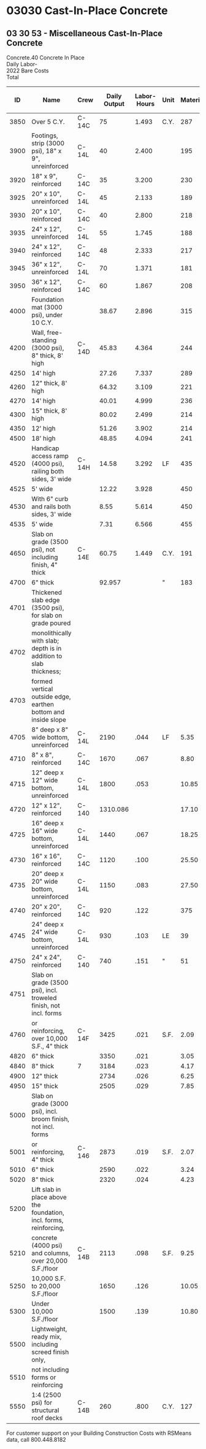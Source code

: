 # 03030 Cast-In-Place Concrete  
## 03 30 53 - Miscellaneous Cast-In-Place Concrete

Concrete.40 Concrete In Place  
Daily Labor-  
2022 Bare Costs  
Total

| ID    | Name                                                                 | Crew   | Daily Output | Labor-Hours | Unit   | Material | Labor   | Equipment | Total   | Total Incl O&P |
|-------|----------------------------------------------------------------------|--------|-------------|-------------|--------|----------|---------|-----------|---------|----------------|
| 3850  | Over 5 C.Y.                                                          | C-14C  | 75          | 1.493       | C.Y.   | 287      | 80.50   |           | 367.87  | 435            |
| 3900  | Footings, strip (3000 psi), 18" x 9", unreinforced                   | C-14L  | 40          | 2.400       |        | 195      | 126     | .70       | 321.70  | 405            |
| 3920  | 18" x 9", reinforced                                                 | C-14C  | 35          | 3.200       |        | 230      | 172     | .80       | 402.80  | 510            |
| 3925  | 20" x 10", unreinforced                                              | C-14L  | 45          | 2.133       |        | 189      | 112     | .62       | 301.62  | 375            |
| 3930  | 20" x 10", reinforced                                                | C-14C  | 40          | 2.800       |        | 218      | 151     | .70       | 369.70  | 465            |
| 3935  | 24" x 12", unreinforced                                              | C-14L  | 55          | 1.745       |        | 188      | 92      | .51       | 280.51  | 345            |
| 3940  | 24" x 12", reinforced                                                | C-14C  | 48          | 2.333       |        | 217      | 126     | .58       | 343.58  | 425            |
| 3945  | 36" x 12", unreinforced                                              | C-14L  | 70          | 1.371       |        | 181      | 72      | .40       | 253.40  | 305            |
| 3950  | 36" x 12", reinforced                                                | C-14C  | 60          | 1.867       |        | 208      | 100     | .47       | 308.47  | 380            |
| 4000  | Foundation mat (3000 psi), under 10 C.Y.                             |        | 38.67       | 2.896       |        | 315      | 156     | .72       | 471.72  | 580            |
| 4200  | Wall, free-standing (3000 psi), 8" thick, 8' high                    | C-14D  | 45.83       | 4.364       |        | 244      | 244     | 17.05     | 505.05  | 650            |
| 4250  | 14' high                                                             |        | 27.26       | 7.337       |        | 289      | 410     | 28.50     | 727.50  | 960            |
| 4260  | 12" thick, 8' high                                                   |        | 64.32       | 3.109       |        | 221      | 174     | 12.15     | 407.15  | 515            |
| 4270  | 14' high                                                             |        | 40.01       | 4.999       |        | 236      | 279     | 19.55     | 534.55  | 695            |
| 4300  | 15" thick, 8' high                                                   |        | 80.02       | 2.499       |        | 214      | 140     | 9.75      | 363.75  | 455            |
| 4350  | 12' high                                                             |        | 51.26       | 3.902       |        | 214      | 218     | 15.25     | 447.25  | 580            |
| 4500  | 18' high                                                             |        | 48.85       | 4.094       |        | 241      | 229     | 16        | 486     | 625            |
| 4520  | Handicap access ramp (4000 psi), railing both sides, 3' wide         | C-14H  | 14.58       | 3.292       | LF     | 435      | 181     | 1.91      | 617.91  | 750            |
| 4525  | 5' wide                                                              |        | 12.22       | 3.928       |        | 450      | 216     | 2.28      | 668.28  | 820            |
| 4530  | With 6" curb and rails both sides, 3' wide                           |        | 8.55        | 5.614       |        | 450      | 310     | 3.26      | 763.26  | 960            |
| 4535  | 5' wide                                                              |        | 7.31        | 6.566       |        | 455      | 360     | 3.81      | 818.81  | 1,050          |
| 4650  | Slab on grade (3500 psi), not including finish, 4" thick             | C-14E  | 60.75       | 1.449       | C.Y.   | 191      | 79.50   | .46       | 270.96  | 330            |
| 4700  | 6" thick                                                             |        | 92.957      |             | "      | 183      | 52.50   | .31       | 235.81  | 280            |
| 4701  | Thickened slab edge (3500 psi), for slab on grade poured             |        |             |             |        |          |         |           |         |                |
| 4702  | monolithically with slab; depth is in addition to slab thickness;    |        |             |             |        |          |         |           |         |                |
| 4703  | formed vertical outside edge, earthen bottom and inside slope        |        |             |             |        |          |         |           |         |                |
| 4705  | 8" deep x 8" wide bottom, unreinforced                               | C-14L  | 2190        | .044        | LF     | 5.35     | 2.31    | .01       | 7.67    | 9.35           |
| 4710  | 8" x 8", reinforced                                                  | C-14C  | 1670        | .067        |        | 8.80     | 3.61    | .02       | 12.43   | 15             |
| 4715  | 12" deep x 12" wide bottom, unreinforced                             | C-14L  | 1800        | .053        |        | 10.85    | 2.81    | .02       | 13.68   | 16.15          |
| 4720  | 12" x 12", reinforced                                                | C-140  | 1310.086    |             |        | 17.10    | 4.60    | .02       | 21.72   | 25.50          |
| 4725  | 16" deep x 16" wide bottom, unreinforced                             | C-14L  | 1440        | .067        |        | 18.25    | 3.51    | .02       | 21.78   | 25             |
| 4730  | 16" x 16", reinforced                                                | C-14C  | 1120        | .100        |        | 25.50    | 5.40    | .03       | 30.93   | 36.50          |
| 4735  | 20" deep x 20" wide bottom, unreinforced                             | C-14L  | 1150        | .083        |        | 27.50    | 4.39    | .02       | 31.91   | 37             |
| 4740  | 20" x 20", reinforced                                                | C-14C  | 920         | .122        |        | 375      | 6.55    | .03       | 43.58   | 51             |
| 4745  | 24" deep x 24" wide bottom, unreinforced                             | C-14L  | 930         | .103        | LE     | 39       | 5.45    | .03       | 44.48   | 51             |
| 4750  | 24" x 24", reinforced                                                | C-140  | 740         | .151        | "      | 51       | 8.151   | .04       | 59.19   | 68.50          |
| 4751  | Slab on grade (3500 psi), incl. troweled finish, not incl. forms     |        |             |             |        |          |         |           |         |                |
| 4760  | or reinforcing, over 10,000 S.F., 4" thick                           | C-14F  | 3425        | .021        | S.F.   | 2.09     | 1.07    | 5         | 3.17    | 3.880          |
| 4820  | 6" thick                                                             |        | 3350        | .021        |        | 3.05     | 1.09    | .01       | 4.15    | 4.97           |
| 4840  | 8" thick                                                             | 7      | 3184        | .023        |        | 4.17     | 1.15    | .51       | 5.33    | 6.30           |
| 4900  | 12" thick                                                            |        | 2734        | .026        |        | 6.25     | 1.34    | .01       | 7.60    | 8.90           |
| 4950  | 15" thick                                                            |        | 2505        | .029        |        | 7.85     | 1.46    | .01       | 9.32    | 19.80          |
| 5000  | Slab on grade (3000 psi), incl. broom finish, not incl. forms        |        |             |             |        |          |         |           |         |                |
| 5001  | or reinforcing, 4" thick                                             | C-146  | 2873        | .019        | S.F.   | 2.07     | .98     | .01       | 3.06    | 3.7225         |
| 5010  | 6" thick                                                             |        | 2590        | .022        |        | 3.24     | 1.09    | .01       | 4.34    | 5.20           |
| 5020  | 8" thick                                                             |        | 2320        | .024        |        | 4.23     | 1.21    | .01       | 5.45    | 6.45           |
| 5200  | Lift slab in place above the foundation, incl. forms, reinforcing,   |        |             |             |        |          |         |           |         |                |
| 5210  | concrete (4000 psi) and columns, over 20,000 S.F./floor              | C-14B  | 2113        | .098        | S.F.   | 9.25     | 5.55    | .37       | 15.17   | 118.75         |
| 5250  | 10,000 S.F. to 20,000 S.F./floor                                     |        | 1650        | .126        |        | 10.05    | 7.10    | .47       | 17.62   |                |
| 5300  | Under 10,000 S.F./floor                                              |        | 1500        | .139        |        | 10.80    | 7.80    | .52       | 19.12   | 24             |
| 5500  | Lightweight, ready mix, including screed finish only,                |        |             |             |        |          |         |           |         |                |
| 5510  | not including forms or reinforcing                                   |        |             |             |        |          |         |           |         |                |
| 5550  | 1:4 (2500 psi) for structural roof decks                             | C-14B  | 260         | .800        | C.Y.   | 127      | 45      | 3.01      | 175.01  | 210            |

For customer support on your Building Construction Costs with RSMeans data, call 800.448.8182